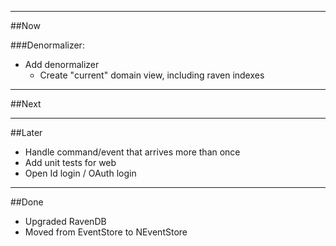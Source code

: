 -------------------------------------------
##Now

###Denormalizer:
* Add denormalizer
	- Create "current" domain view, including raven indexes

-------------------------------------------
##Next

-------------------------------------------
##Later
* Handle command/event that arrives more than once
* Add unit tests for web
* Open Id login / OAuth login

-------------------------------------------

##Done
* Upgraded RavenDB
* Moved from EventStore to NEventStore
